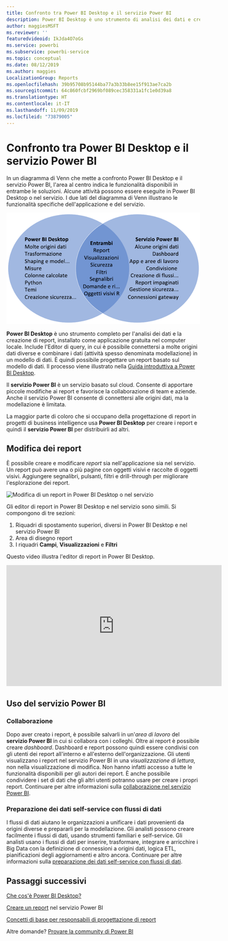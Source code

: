 ```yaml
---
title: Confronto tra Power BI Desktop e il servizio Power BI
description: Power BI Desktop è uno strumento di analisi dei dati e creazione di report completo. Il servizio Power BI è un servizio online basato sul cloud per apportare piccole modifiche ai report e favorire la collaborazione di team e aziende.
author: maggiesMSFT
ms.reviewer: ''
featuredvideoid: IkJda4O7oGs
ms.service: powerbi
ms.subservice: powerbi-service
ms.topic: conceptual
ms.date: 08/12/2019
ms.author: maggies
LocalizationGroup: Reports
ms.openlocfilehash: 39b95708b95144ba77a3b33b8ee15f913ae7ca2b
ms.sourcegitcommit: 64c860fcbf2969bf089cec358331a1fc1e0d39a8
ms.translationtype: HT
ms.contentlocale: it-IT
ms.lasthandoff: 11/09/2019
ms.locfileid: "73879005"
---
```

# <a name="comparing-power-bi-desktop-and-the-power-bi-service"></a>Confronto tra Power BI Desktop e il servizio Power BI

In un diagramma di Venn che mette a confronto Power BI Desktop e il servizio Power BI, l'area al centro indica le funzionalità disponibili in entrambe le soluzioni. Alcune attività possono essere eseguite in Power BI Desktop o nel servizio. I due lati del diagramma di Venn illustrano le funzionalità specifiche dell'applicazione e del servizio.  

![Diagramma di Venn di Power BI Desktop e del servizio](media/service-service-vs-desktop/power-bi-venn-desktop-service.png)

**Power BI Desktop** è uno strumento completo per l'analisi dei dati e la creazione di report, installato come applicazione gratuita nel computer locale. Include l'Editor di query, in cui è possibile connettersi a molte origini dati diverse e combinare i dati (attività spesso denominata modellazione) in un modello di dati. È quindi possibile progettare un report basato sul modello di dati. Il processo viene illustrato nella [Guida introduttiva a Power BI Desktop](../desktop-getting-started.md).

Il **servizio Power BI** è un servizio basato sul cloud. Consente di apportare piccole modifiche ai report e favorisce la collaborazione di team e aziende. Anche il servizio Power BI consente di connettersi alle origini dati, ma la modellazione è limitata. 

La maggior parte di coloro che si occupano della progettazione di report in progetti di business intelligence usa **Power BI Desktop** per creare i report e quindi il **servizio Power BI** per distribuirli ad altri.

## <a name="report-editing"></a>Modifica dei report

È possibile creare e modificare *report* sia nell'applicazione sia nel servizio. Un report può avere una o più pagine con oggetti visivi e raccolte di oggetti visivi. Aggiungere segnalibri, pulsanti, filtri e drill-through per migliorare l'esplorazione dei report.

![Modifica di un report in Power BI Desktop o nel servizio](media/service-service-vs-desktop/power-bi-editing-desktop-service.png)

Gli editor di report in Power BI Desktop e nel servizio sono simili. Si compongono di tre sezioni:  

1. Riquadri di spostamento superiori, diversi in Power BI Desktop e nel servizio Power BI    
2. Area di disegno report     
3. I riquadri **Campi**, **Visualizzazioni** e **Filtri**

Questo video illustra l'editor di report in Power BI Desktop. 

<iframe width="560" height="315" src="https://www.youtube.com/embed/IkJda4O7oGs" frameborder="0" allowfullscreen></iframe>

## <a name="working-in-the-power-bi-service"></a>Uso del servizio Power BI

### <a name="collaborating"></a>Collaborazione


Dopo aver creato i report, è possibile salvarli in un'*area di lavoro* del **servizio Power BI** in cui si collabora con i colleghi. Oltre ai report è possibile creare *dashboard*. Dashboard e report possono quindi essere condivisi con gli utenti dei report all'interno e all'esterno dell'organizzazione. Gli utenti visualizzano i report nel servizio Power BI in una *visualizzazione di lettura*, non nella visualizzazione di modifica. Non hanno infatti accesso a tutte le funzionalità disponibili per gli autori dei report.  È anche possibile condividere i set di dati che gli altri utenti potranno usare per creare i propri report. Continuare per altre informazioni sulla [collaborazione nel servizio Power BI](../service-new-workspaces.md).

### <a name="self-service-data-prep-with-dataflows"></a>Preparazione dei dati self-service con flussi di dati

I flussi di dati aiutano le organizzazioni a unificare i dati provenienti da origini diverse e prepararli per la modellazione. Gli analisti possono creare facilmente i flussi di dati, usando strumenti familiari e self-service. Gli analisti usano i flussi di dati per inserire, trasformare, integrare e arricchire i Big Data con la definizione di connessioni a origini dati, logica ETL, pianificazioni degli aggiornamenti e altro ancora. Continuare per altre informazioni sulla [preparazione dei dati self-service con flussi di dati](../service-dataflows-overview.md).

## <a name="next-steps"></a>Passaggi successivi

[Che cos'è Power BI Desktop?](../desktop-what-is-desktop.md)

[Creare un report](../service-report-create-new.md) nel servizio Power BI

[Concetti di base per responsabili di progettazione di report](../service-basic-concepts.md)

Altre domande? [Provare la community di Power BI](https://community.powerbi.com/)

